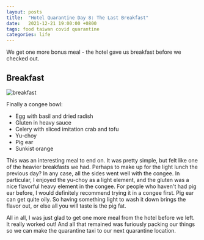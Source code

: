 ```yaml
---
layout: posts
title:  "Hotel Quarantine Day 8: The Last Breakfast"
date:   2021-12-21 19:00:00 +0800
tags: food taiwan covid quarantine
categories: life
---
```


We get one more bonus meal - the hotel gave us breakfast before we checked out.

## Breakfast

![breakfast](/assets/taiwan_2021/day8.jpg)

Finally a congee bowl:
* Egg with basil and dried radish
* Gluten in heavy sauce
* Celery with sliced imitation crab and tofu
* Yu-choy
* Pig ear
* Sunkist orange

This was an interesting meal to end on. It was pretty simple, but felt like one of the
heavier breakfasts we had. Perhaps to make up for the light lunch the previous day? In
any case, all the sides went well with the congee. In particular, I enjoyed the yu-choy
as a light element, and the gluten was a nice flavorful heavy element in the congee. For
people who haven't had pig ear before,  I would definitely recommend trying it in a
congee first. Pig ear can get quite oily. So having something light to wash it down
brings the flavor out, or else all you will taste is the pig fat.

All in all, I was just glad to get one more meal from the hotel before we left. It
really worked out! And all that remained was furiously packing our things so we can make
the quarantine taxi to our next quarantine location.